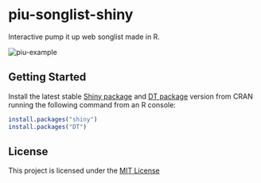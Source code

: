 # piu-songlist-shiny

Interactive pump it up web songlist made in R.

![piu-example](https://user-images.githubusercontent.com/7308241/39526730-0c955f12-4df6-11e8-9726-044e7e8a0914.png?raw=true)

## Getting Started

Install the latest stable [Shiny package](https://github.com/rstudio/shiny) and [DT package](https://github.com/rstudio/DT) version from CRAN running the following command from an R console:

```r
install.packages("shiny")
install.packages("DT")
```

## License

This project is licensed under the [MIT License](LICENSE)
